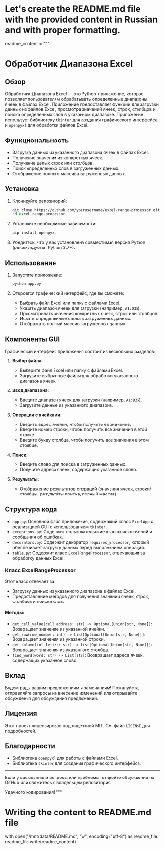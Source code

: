 # Let's create the README.md file with the provided content in Russian and with proper formatting.

readme_content = """
# Обработчик Диапазона Excel

## Обзор
Обработчик Диапазона Excel — это Python-приложение, которое позволяет пользователям обрабатывать определенные диапазоны ячеек в файлах Excel. Приложение предоставляет функции для загрузки данных из файлов Excel, просмотра значений ячеек, строк, столбцов и поиска определенных слов в указанном диапазоне. Приложение использует библиотеку `tkinter` для создания графического интерфейса и `openpyxl` для обработки файлов Excel.

## Функциональность
- Загрузка данных из указанного диапазона ячеек в файлах Excel.
- Получение значений из конкретных ячеек.
- Получение целых строк или столбцов.
- Поиск определенных слов в загруженных данных.
- Отображение полного массива загруженных данных.

## Установка
1. Клонируйте репозиторий:
    ```bash
    git clone https://github.com/yourusername/excel-range-processor.git
    cd excel-range-processor
    ```

2. Установите необходимые зависимости:
    ```bash
    pip install openpyxl
    ```

3. Убедитесь, что у вас установлена совместимая версия Python (рекомендуется Python 3.7+).

## Использование
1. Запустите приложение:
    ```bash
    python app.py
    ```

2. Откроется графический интерфейс, где вы сможете:
    - Выбрать файл Excel или папку с файлами Excel.
    - Указать диапазон ячеек для загрузки (например, `A1:D35`).
    - Просматривать значения конкретных ячеек, строк или столбцов.
    - Искать определенные слова в загруженных данных.
    - Отображать полный массив загруженных данных.

## Компоненты GUI
Графический интерфейс приложения состоит из нескольких разделов:

1. **Выбор файла**:
    - Выберите файл Excel или папку с файлами Excel.
    - Загрузите выбранные файлы для обработки указанного диапазона ячеек.

2. **Ввод диапазона**:
    - Введите диапазон ячеек для загрузки (например, `A1:D35`).
    - Загрузите данные из указанного диапазона.

3. **Операции с ячейками**:
    - Введите адрес ячейки, чтобы получить ее значение.
    - Введите номер строки, чтобы получить все значения в этой строке.
    - Введите букву столбца, чтобы получить все значения в этом столбце.

4. **Поиск**:
    - Введите слово для поиска в загруженных данных.
    - Получите адреса ячеек, содержащих указанное слово.

5. **Результаты**:
    - Отображение результатов операций (значения ячеек, строки/столбцы, результаты поиска, полный массив).

## Структура кода
- `app.py`: Основной файл приложения, содержащий класс `ExcelApp` с реализацией GUI с использованием `tkinter`.
- `exceptions.py`: Содержит пользовательские классы исключений и сообщения об ошибках.
- `decorators.py`: Содержит декоратор `requires_processor`, который обеспечивает загрузку данных перед выполнением операций.
- `table.py`: Содержит класс `ExcelRangeProcessor`, отвечающий за обработку данных Excel.

### Класс ExcelRangeProcessor
Этот класс отвечает за:
- Загрузку данных из указанного диапазона в файлах Excel.
- Предоставление методов для получения значений ячеек, строк, столбцов и поиска слов.

#### Методы:
- `get_cell_value(cell_address: str) -> Optional[Union[str, None]]`: Возвращает значение из указанной ячейки.
- `get_row(row_number: int) -> List[Optional[Union[str, None]]]`: Возвращает значения из указанной строки.
- `get_column(col_letter: str) -> List[Optional[Union[str, None]]]`: Возвращает значения из указанного столбца.
- `find_word(word: str) -> List[str]`: Возвращает адреса ячеек, содержащих указанное слово.

## Вклад
Будем рады вашим предложениям и замечаниям! Пожалуйста, отправляйте запросы на внесение изменений или открывайте обсуждения для обсуждения предложений.

## Лицензия
Этот проект лицензирован под лицензией MIT. См. файл `LICENSE` для подробностей.

## Благодарности
- Библиотека `openpyxl` для работы с файлами Excel.
- Библиотека `tkinter` для создания графического интерфейса.

---

Если у вас возникли вопросы или проблемы, откройте обсуждение на GitHub или свяжитесь с владельцем репозитория.

Удачного кодирования!
"""

# Writing the content to README.md file
with open("/mnt/data/README.md", "w", encoding="utf-8") as readme_file:
    readme_file.write(readme_content)